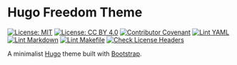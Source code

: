 <!--
SPDX-FileCopyrightText: 2023 Vasco Guita <vasco@guita.org>

SPDX-License-Identifier: CC-BY-4.0
-->

# Hugo Freedom Theme

[![License: MIT](https://img.shields.io/badge/License-MIT-yellow.svg)](https://opensource.org/licenses/MIT)
[![License: CC BY 4.0](https://img.shields.io/badge/License-CC_BY_4.0-lightgrey.svg)](https://creativecommons.org/licenses/by/4.0/)
[![Contributor Covenant](https://img.shields.io/badge/Contributor%20Covenant-2.1-4baaaa.svg)](.github/CODE_OF_CONDUCT.md)
[![Lint YAML](https://github.com/vascoguita/freedom/actions/workflows/lint-yaml.yaml/badge.svg)](https://github.com/vascoguita/freedom/actions/workflows/lint-yaml.yaml)
[![Lint Markdown](https://github.com/vascoguita/freedom/actions/workflows/lint-markdown.yaml/badge.svg)](https://github.com/vascoguita/freedom/actions/workflows/lint-markdown.yaml)
[![Lint Makefile](https://github.com/vascoguita/freedom/actions/workflows/lint-makefile.yaml/badge.svg)](https://github.com/vascoguita/freedom/actions/workflows/lint-makefile.yaml)
[![Check License Headers](https://github.com/vascoguita/freedom/actions/workflows/check-license-headers.yaml/badge.svg)](https://github.com/vascoguita/freedom/actions/workflows/check-license-headers.yaml)

A minimalist [Hugo](https://gohugo.io) theme built with [Bootstrap](https://getbootstrap.com).
